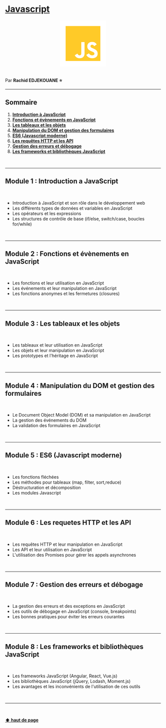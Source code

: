 # [Javascript](https://fr.javascript.info/)

<center>
<img src="img/javascript-logo.png" alt="Javascript Logo" width="150">
</center>

<br>

Par **Rachid EDJEKOUANE ⭐️**

---

## Sommaire

1. **[Introduction à JavaScript](#module-1--introduction-a-javascript)**
2. **[Fonctions et évènements en JavaScript](#module-2--fonctions-et-évènements-en-javascript)**
3. **[Les tableaux et les objets](#module-3--les-tableaux-et-les-objets)**
4. **[Manipulation du DOM et gestion des formulaires](#module-4--manipulation-du-dom-et-gestion-des-formulaires)**
5. **[ES6 (Javascript moderne)](#module-5--es6-javascript-moderne)**
6. **[Les requêtes HTTP et les API](#module-6--les-requetes-http-et-les-api)**
7. **[Gestion des erreurs et débogage](#module-7--gestion-des-erreurs-et-débogage)**
8. **[Les frameworks et bibliothèques JavaScript](#module-8--les-frameworks-et-bibliothèques-javascript)**

<br>

---

## Module 1 : Introduction a JavaScript

<br>

- Introduction à JavaScript et son rôle dans le développement web
- Les différents types de données et variables en JavaScript
- Les opérateurs et les expressions
- Les structures de contrôle de base (if/else, switch/case, boucles for/while)

<br>

---

## Module 2 : Fonctions et évènements en JavaScript

<br>

- Les fonctions et leur utilisation en JavaScript
- Les événements et leur manipulation en JavaScript
- Les fonctions anonymes et les fermetures (closures)

<br>

---

## Module 3 : Les tableaux et les objets

<br>

- Les tableaux et leur utilisation en JavaScript
- Les objets et leur manipulation en JavaScript
- Les prototypes et l'héritage en JavaScript

<br>

---

## Module 4 : Manipulation du DOM et gestion des formulaires

<br>

- Le Document Object Model (DOM) et sa manipulation en JavaScript
- La gestion des événements du DOM
- La validation des formulaires en JavaScript

<br>

---

## Module 5 : ES6 (Javascript moderne)

<br>

- Les fonctions fléchées
- Les méthodes pour tableaux (map, filter, sort,reduce)
- Déstructuration et décomposition
- Les modules Javascript

<br>

---

## Module 6 : Les requetes HTTP et les API

<br>

- Les requêtes HTTP et leur manipulation en JavaScript
- Les API et leur utilisation en JavaScript
- L'utilisation des Promises pour gérer les appels asynchrones

<br>

---

## Module 7 : Gestion des erreurs et débogage

<br>

- La gestion des erreurs et des exceptions en JavaScript
- Les outils de débogage en JavaScript (console, breakpoints)
- Les bonnes pratiques pour éviter les erreurs courantes

<br>

---

## Module 8 : Les frameworks et bibliothèques JavaScript

<br>

- Les frameworks JavaScript (Angular, React, Vue.js)
- Les bibliothèques JavaScript (jQuery, Lodash, Moment.js)
- Les avantages et les inconvénients de l'utilisation de ces outils

<br>

---

<br>

**[⬆ haut de page](#)**
